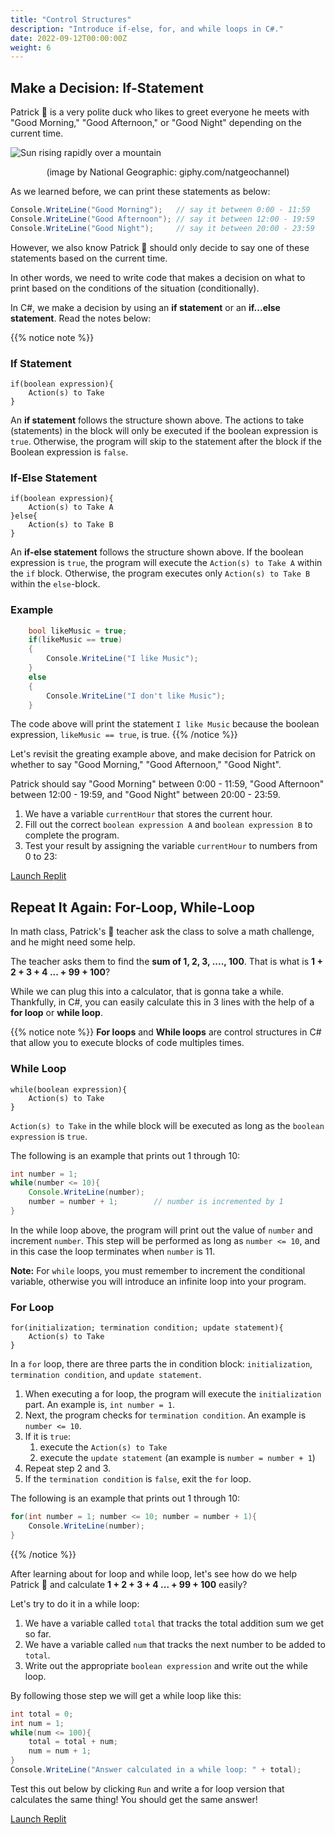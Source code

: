 ```yaml
---
title: "Control Structures"
description: "Introduce if-else, for, and while loops in C#."
date: 2022-09-12T00:00:00Z
weight: 6
---
```


## Make a Decision: If-Statement

Patrick 🐥 is a very polite duck who likes to greet everyone he meets with "Good Morning," "Good Afternoon," or "Good Night" depending on the current time.

![Sun rising rapidly over a mountain](https://media.giphy.com/media/hpWrLS1RDBd5pwkgjy/giphy.gif)
<p style="text-align: center;">(image by National Geographic: giphy.com/natgeochannel)</p>

As we learned before, we can print these statements as below:

```C#
Console.WriteLine("Good Morning");   // say it between 0:00 - 11:59
Console.WriteLine("Good Afternoon"); // say it between 12:00 - 19:59
Console.WriteLine("Good Night");     // say it between 20:00 - 23:59
```

However, we also know Patrick 🐥 should only decide to say one of these statements based on the current time.

In other words, we need to write code that makes a decision on what to print based on the conditions of the situation (conditionally).

In C#, we make a decision by using an **if statement** or an **if...else statement**. Read the notes below:

{{% notice note %}}
### If Statement

```
if(boolean expression){
    Action(s) to Take
}
```

An **if statement** follows the structure shown above. The actions to take (statements) in the block will only be executed if the boolean expression is `true`. Otherwise, the program will skip to the statement after the block if the Boolean expression is `false`.
### If-Else Statement

```
if(boolean expression){
    Action(s) to Take A
}else{
    Action(s) to Take B
}
```

An **if-else statement** follows the structure shown above. If the boolean expression is `true`, the program will execute the `Action(s) to Take A` within the `if` block. Otherwise, the program executes only `Action(s) to Take B` within the `else`-block.

### Example

```C#
    bool likeMusic = true;
    if(likeMusic == true) 
    {
        Console.WriteLine("I like Music");
    } 
    else 
    {
        Console.WriteLine("I don't like Music");
    }   
```

The code above will print the statement `I like Music` because the boolean expression, `likeMusic == true`, is true.
{{% /notice %}}

Let's revisit the greating example above, and make decision for Patrick on whether to say "Good Morning," "Good Afternoon," "Good Night". 

Patrick should say "Good Morning" between 0:00 - 11:59, "Good Afternoon" between 12:00 - 19:59, and "Good Night" between 20:00 - 23:59.

1. We have a variable `currentHour` that stores the current hour. 
2. Fill out the correct `boolean expression A` and `boolean expression B` to complete the program.
3. Test your result by assigning the variable `currentHour` to numbers from 0 to 23:

<a class="my-2 mx-4 btn btn-info" href="https://replit.com/@JimPiquant/CSharpBasicsControlStructures#main.cs" target="_blank">Launch Replit</a>

## Repeat It Again: For-Loop, While-Loop

In math class, Patrick's 🐥 teacher ask the class to solve a math challenge, and he might need some help. 

The teacher asks them to find the **sum of 1, 2, 3, ...., 100**. That is what is **1 + 2 + 3 + 4 ... + 99 + 100**?

While we can plug this into a calculator, that is gonna take a while. Thankfully, in C#, you can easily calculate this in 3 lines with the help of a **for loop** or **while loop**.

{{% notice note %}}
**For loops** and **While loops** are control structures in C# that allow you to execute blocks of code multiples times.

### While Loop

```
while(boolean expression){
    Action(s) to Take
}
```

`Action(s) to Take` in the while block will be executed as long as the `boolean expression` is `true`. 

The following is an example that prints out 1 through 10:

```java
int number = 1;
while(number <= 10){
    Console.WriteLine(number);
    number = number + 1;        // number is incremented by 1
}
```

In the while loop above, the program will print out the value of `number` and increment `number`. This step will be performed as long as `number <= 10`, and in this case the loop terminates when `number` is 11.

**Note:** For `while` loops, you must remember to increment the conditional variable, otherwise you will introduce an infinite loop into your program.

### For Loop

```
for(initialization; termination condition; update statement){
    Action(s) to Take
}
```

In a `for` loop, there are three parts the in condition block: `initialization`, `termination condition`, and `update statement`.

1. When executing a for loop, the program will execute the `initialization` part. An example is, `int number = 1`.
2. Next, the program checks for `termination condition`. An example is `number <= 10`.
3. If it is `true`:
    1. execute the `Action(s) to Take` 
    2. execute the `update statement` (an example is `number = number + 1`) 
4. Repeat step 2 and 3.
5. If the `termination condition` is `false`, exit the `for` loop.

The following is an example that prints out 1 through 10:

```C#
for(int number = 1; number <= 10; number = number + 1){
    Console.WriteLine(number);
}
```

{{% /notice %}}

After learning about for loop and while loop, let's see how do we help Patrick 🐥 and calculate **1 + 2 + 3 + 4 ... + 99 + 100**  easily?

Let's try to do it in a while loop:

1. We have a variable called `total` that tracks the total addition sum we get so far.
2. We have a variable called `num` that tracks the next number to be added to `total`.
3. Write out the appropriate `boolean expression` and write out the while loop.

By following those step we will get a while loop like this:

```C#
int total = 0;
int num = 1;
while(num <= 100){
    total = total + num;
    num = num + 1;
}
Console.WriteLine("Answer calculated in a while loop: " + total);
```

Test this out below by clicking `Run` and write a for loop version that calculates the same thing! You should get the same answer!

<a class="my-2 mx-4 btn btn-info" href="https://replit.com/@JimPiquant/CSharpBasicsForWhile#main.cs" target="_blank">Launch Replit</a>
